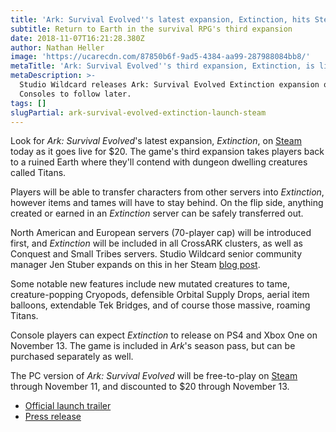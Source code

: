 ```yaml
---
title: 'Ark: Survival Evolved''s latest expansion, Extinction, hits Steam today'
subtitle: Return to Earth in the survival RPG's third expansion
date: 2018-11-07T16:21:28.380Z
author: Nathan Heller
image: 'https://ucarecdn.com/87850b6f-9ad5-4384-aa99-287988084bb8/'
metaTitle: 'Ark: Survival Evolved''s third expansion, Extinction, is live'
metaDescription: >-
  Studio Wildcard releases Ark: Survival Evolved Extinction expansion on PC.
  Consoles to follow later.
tags: []
slugPartial: ark-survival-evolved-extinction-launch-steam
---
```

Look for _Ark: Survival Evolved_'s latest expansion, _Extinction_, on [Steam](https://store.steampowered.com/app/887380/ARK_Extinction__Expansion_Pack/) today as it goes live for $20. The game's third expansion takes players back to a ruined Earth where they'll contend with dungeon dwelling creatures called Titans.

Players will be able to transfer characters from other servers into _Extinction_, however items and tames will have to stay behind. On the flip side, anything created or earned in an _Extinction_ server can be safely transferred out.

North American and European servers (70-player cap) will be introduced first, and _Extinction_ will be included in all CrossARK clusters, as well as Conquest and Small Tribes servers. Studio Wildcard senior community manager Jen Stuber expands on this in her Steam [blog post](https://steamcommunity.com/games/346110/announcements/detail/2748779427398883732).

Some notable new features include new mutated creatures to tame, creature-popping Cryopods, defensible Orbital Supply Drops, aerial item balloons, extendable Tek Bridges, and of course those massive, roaming Titans.

Console players can expect _Extinction_ to release on PS4 and Xbox One on November 13. The game is included in _Ark_'s season pass, but can be purchased separately as well.

The PC version of _Ark: Survival Evolved_ will be free-to-play on [Steam](https://store.steampowered.com/app/346110/ARK_Survival_Evolved/) through November 11, and discounted to $20 through November 13. 

* [Official launch trailer](https://youtu.be/uOH-IOA9qq0)
* [Press release](http://www.gamasutra.com/view/pressreleases/330115/THE_EPIC_JOURNEY_OF_ARK_SURVIVAL_EVOLVED_CULMINATES_IN_EXTINCTION_AS_EXPANSION_PACK_LAUNCHES_WORLDWIDE_TODAY_ON_STEAM.php)

